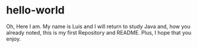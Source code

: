 # hello-world
Oh, Here I am. My name is Luis and I will return to study Java and, how you already noted, this is my first Repository and README. Plus, I hope that you enjoy. 
